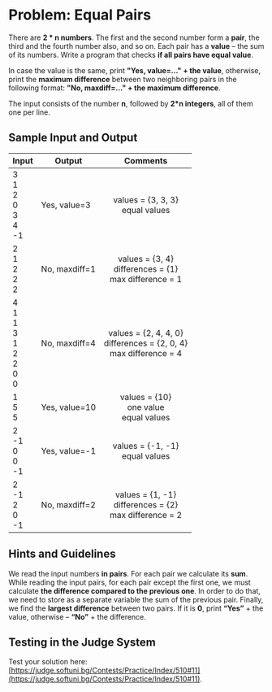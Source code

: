 # Problem: Equal Pairs

There are **2 \* n numbers**. The first and the second number form a **pair**, the third and the fourth number also, and so on. Each pair has a **value** – the sum of its numbers. Write a program that checks **if all pairs have equal value**.

In case the value is the same, print **"Yes, value=…" + the value**, otherwise, print the **maximum difference** between two neighboring pairs in the following format: **"No, maxdiff=…" + the maximum difference**. 

The input consists of the number **n**, followed by **2*n integers**, all of them one per line.

## Sample Input and Output

| Input | Output | Comments |
| --- | --- | :---: | 
| 3<br>1<br>2<br>0<br>3<br>4<br>-1| Yes, value=3 | values = {3, 3, 3}<br>equal values | 
| 2<br>1<br>2<br>2<br>2 | No, maxdiff=1 | values = {3, 4}<br>differences = {1}<br>max difference = 1 |
| 4<br>1<br>1<br>3<br>1<br>2<br>2<br>0<br>0 | No, maxdiff=4 | values = {2, 4, 4, 0}<br>differences = {2, 0, 4}<br>max difference = 4 |
| 1<br>5<br>5 | Yes, value=10 | values = {10}<br>one value<br>equal values |
| 2<br>-1<br>0<br>0<br>-1 | Yes, value=-1 | values = {-1, -1}<br>equal values | 
| 2<br>-1<br>2<br>0<br>-1 | No, maxdiff=2 | values = {1, -1}<br>differences = {2}<br>max difference = 2 |

## Hints and Guidelines

We read the input numbers **in pairs**. For each pair we calculate its **sum**. While reading the input pairs, for each pair except the first one, we must calculate **the difference compared to the previous one**. In order to do that, we need to store as a separate variable the sum of the previous pair. Finally, we find the **largest difference** between two pairs. If it is **0**, print **“Yes”** + the value, otherwise – **“No”** + the difference.

## Testing in the Judge System

Test your solution here: [https://judge.softuni.bg/Contests/Practice/Index/510#11](https://judge.softuni.bg/Contests/Practice/Index/510#11).
